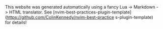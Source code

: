 This website was generated automatically using
a fancy Lua -> Markdown -> HTML translator. See
[nvim-best-practices-plugin-template](https://github.com/ColinKennedy/nvim-best-practice
s-plugin-template) for details!
